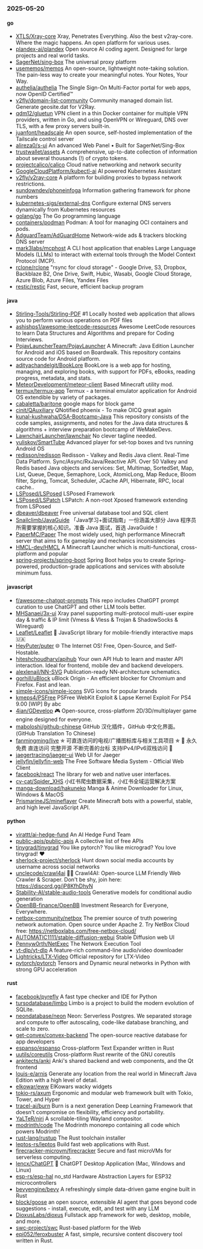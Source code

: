 ### 2025-05-20

#### go
* [XTLS/Xray-core](https://github.com/XTLS/Xray-core) Xray, Penetrates Everything. Also the best v2ray-core. Where the magic happens. An open platform for various uses.
* [plandex-ai/plandex](https://github.com/plandex-ai/plandex) Open source AI coding agent. Designed for large projects and real world tasks.
* [SagerNet/sing-box](https://github.com/SagerNet/sing-box) The universal proxy platform
* [usememos/memos](https://github.com/usememos/memos) An open-source, lightweight note-taking solution. The pain-less way to create your meaningful notes. Your Notes, Your Way.
* [authelia/authelia](https://github.com/authelia/authelia) The Single Sign-On Multi-Factor portal for web apps, now OpenID Certified™
* [v2fly/domain-list-community](https://github.com/v2fly/domain-list-community) Community managed domain list. Generate geosite.dat for V2Ray.
* [qdm12/gluetun](https://github.com/qdm12/gluetun) VPN client in a thin Docker container for multiple VPN providers, written in Go, and using OpenVPN or Wireguard, DNS over TLS, with a few proxy servers built-in.
* [juanfont/headscale](https://github.com/juanfont/headscale) An open source, self-hosted implementation of the Tailscale control server
* [alireza0/s-ui](https://github.com/alireza0/s-ui) An advanced Web Panel • Built for SagerNet/Sing-Box
* [trustwallet/assets](https://github.com/trustwallet/assets) A comprehensive, up-to-date collection of information about several thousands (!) of crypto tokens.
* [projectcalico/calico](https://github.com/projectcalico/calico) Cloud native networking and network security
* [GoogleCloudPlatform/kubectl-ai](https://github.com/GoogleCloudPlatform/kubectl-ai) AI powered Kubernetes Assistant
* [v2fly/v2ray-core](https://github.com/v2fly/v2ray-core) A platform for building proxies to bypass network restrictions.
* [sundowndev/phoneinfoga](https://github.com/sundowndev/phoneinfoga) Information gathering framework for phone numbers
* [kubernetes-sigs/external-dns](https://github.com/kubernetes-sigs/external-dns) Configure external DNS servers dynamically from Kubernetes resources
* [golang/go](https://github.com/golang/go) The Go programming language
* [containers/podman](https://github.com/containers/podman) Podman: A tool for managing OCI containers and pods.
* [AdguardTeam/AdGuardHome](https://github.com/AdguardTeam/AdGuardHome) Network-wide ads & trackers blocking DNS server
* [mark3labs/mcphost](https://github.com/mark3labs/mcphost) A CLI host application that enables Large Language Models (LLMs) to interact with external tools through the Model Context Protocol (MCP).
* [rclone/rclone](https://github.com/rclone/rclone) "rsync for cloud storage" - Google Drive, S3, Dropbox, Backblaze B2, One Drive, Swift, Hubic, Wasabi, Google Cloud Storage, Azure Blob, Azure Files, Yandex Files
* [restic/restic](https://github.com/restic/restic) Fast, secure, efficient backup program

#### java
* [Stirling-Tools/Stirling-PDF](https://github.com/Stirling-Tools/Stirling-PDF) #1 Locally hosted web application that allows you to perform various operations on PDF files
* [ashishps1/awesome-leetcode-resources](https://github.com/ashishps1/awesome-leetcode-resources) Awesome LeetCode resources to learn Data Structures and Algorithms and prepare for Coding Interviews.
* [PojavLauncherTeam/PojavLauncher](https://github.com/PojavLauncherTeam/PojavLauncher) A Minecraft: Java Edition Launcher for Android and iOS based on Boardwalk. This repository contains source code for Android platform.
* [adityachandelgit/BookLore](https://github.com/adityachandelgit/BookLore) BookLore is a web app for hosting, managing, and exploring books, with support for PDFs, eBooks, reading progress, metadata, and stats.
* [MeteorDevelopment/meteor-client](https://github.com/MeteorDevelopment/meteor-client) Based Minecraft utility mod.
* [termux/termux-app](https://github.com/termux/termux-app) Termux - a terminal emulator application for Android OS extendible by variety of packages.
* [cabaletta/baritone](https://github.com/cabaletta/baritone) google maps for block game
* [cinit/QAuxiliary](https://github.com/cinit/QAuxiliary) QNotified phoenix - To make OICQ great again
* [kunal-kushwaha/DSA-Bootcamp-Java](https://github.com/kunal-kushwaha/DSA-Bootcamp-Java) This repository consists of the code samples, assignments, and notes for the Java data structures & algorithms + interview preparation bootcamp of WeMakeDevs.
* [LawnchairLauncher/lawnchair](https://github.com/LawnchairLauncher/lawnchair) No clever tagline needed.
* [yuliskov/SmartTube](https://github.com/yuliskov/SmartTube) Advanced player for set-top boxes and tvs running Android OS
* [redisson/redisson](https://github.com/redisson/redisson) Redisson - Valkey and Redis Java client. Real-Time Data Platform. Sync/Async/RxJava/Reactive API. Over 50 Valkey and Redis based Java objects and services: Set, Multimap, SortedSet, Map, List, Queue, Deque, Semaphore, Lock, AtomicLong, Map Reduce, Bloom filter, Spring, Tomcat, Scheduler, JCache API, Hibernate, RPC, local cache..
* [LSPosed/LSPosed](https://github.com/LSPosed/LSPosed) LSPosed Framework
* [LSPosed/LSPatch](https://github.com/LSPosed/LSPatch) LSPatch: A non-root Xposed framework extending from LSPosed
* [dbeaver/dbeaver](https://github.com/dbeaver/dbeaver) Free universal database tool and SQL client
* [Snailclimb/JavaGuide](https://github.com/Snailclimb/JavaGuide) 「Java学习+面试指南」一份涵盖大部分 Java 程序员所需要掌握的核心知识。准备 Java 面试，首选 JavaGuide！
* [PaperMC/Paper](https://github.com/PaperMC/Paper) The most widely used, high performance Minecraft server that aims to fix gameplay and mechanics inconsistencies
* [HMCL-dev/HMCL](https://github.com/HMCL-dev/HMCL) A Minecraft Launcher which is multi-functional, cross-platform and popular
* [spring-projects/spring-boot](https://github.com/spring-projects/spring-boot) Spring Boot helps you to create Spring-powered, production-grade applications and services with absolute minimum fuss.

#### javascript
* [f/awesome-chatgpt-prompts](https://github.com/f/awesome-chatgpt-prompts) This repo includes ChatGPT prompt curation to use ChatGPT and other LLM tools better.
* [MHSanaei/3x-ui](https://github.com/MHSanaei/3x-ui) Xray panel supporting multi-protocol multi-user expire day & traffic & IP limit (Vmess & Vless & Trojan & ShadowSocks & Wireguard)
* [Leaflet/Leaflet](https://github.com/Leaflet/Leaflet) 🍃 JavaScript library for mobile-friendly interactive maps 🇺🇦
* [HeyPuter/puter](https://github.com/HeyPuter/puter) 🌐 The Internet OS! Free, Open-Source, and Self-Hostable.
* [hiteshchoudhary/apihub](https://github.com/hiteshchoudhary/apihub) Your own API Hub to learn and master API interaction. Ideal for frontend, mobile dev and backend developers.
* [alexlenail/NN-SVG](https://github.com/alexlenail/NN-SVG) Publication-ready NN-architecture schematics.
* [gorhill/uBlock](https://github.com/gorhill/uBlock) uBlock Origin - An efficient blocker for Chromium and Firefox. Fast and lean.
* [simple-icons/simple-icons](https://github.com/simple-icons/simple-icons) SVG icons for popular brands
* [kmeps4/PSFree](https://github.com/kmeps4/PSFree) PSFree WebKit Exploit & Lapse Kernel Exploit For PS4 9.00 [WIP] By abc
* [4ian/GDevelop](https://github.com/4ian/GDevelop) 🎮 Open-source, cross-platform 2D/3D/multiplayer game engine designed for everyone.
* [maboloshi/github-chinese](https://github.com/maboloshi/github-chinese) GitHub 汉化插件，GitHub 中文化界面。 (GitHub Translation To Chinese)
* [fanmingming/live](https://github.com/fanmingming/live) ✯ 可直连访问的电视/广播图标库与相关工具项目 ✯ 🔕 永久免费 直连访问 完整开源 不断完善的台标 支持IPv4/IPv6双栈访问 🔕
* [jaegertracing/jaeger-ui](https://github.com/jaegertracing/jaeger-ui) Web UI for Jaeger
* [jellyfin/jellyfin-web](https://github.com/jellyfin/jellyfin-web) The Free Software Media System - Official Web Client
* [facebook/react](https://github.com/facebook/react) The library for web and native user interfaces.
* [cv-cat/Spider_XHS](https://github.com/cv-cat/Spider_XHS) 小红书爬虫数据采集，小红书全域运营解决方案
* [manga-download/hakuneko](https://github.com/manga-download/hakuneko) Manga & Anime Downloader for Linux, Windows & MacOS
* [PrismarineJS/mineflayer](https://github.com/PrismarineJS/mineflayer) Create Minecraft bots with a powerful, stable, and high level JavaScript API.

#### python
* [virattt/ai-hedge-fund](https://github.com/virattt/ai-hedge-fund) An AI Hedge Fund Team
* [public-apis/public-apis](https://github.com/public-apis/public-apis) A collective list of free APIs
* [tinygrad/tinygrad](https://github.com/tinygrad/tinygrad) You like pytorch? You like micrograd? You love tinygrad! ❤️
* [sherlock-project/sherlock](https://github.com/sherlock-project/sherlock) Hunt down social media accounts by username across social networks
* [unclecode/crawl4ai](https://github.com/unclecode/crawl4ai) 🚀🤖 Crawl4AI: Open-source LLM Friendly Web Crawler & Scraper. Don't be shy, join here: https://discord.gg/jP8KfhDhyN
* [Stability-AI/stable-audio-tools](https://github.com/Stability-AI/stable-audio-tools) Generative models for conditional audio generation
* [OpenBB-finance/OpenBB](https://github.com/OpenBB-finance/OpenBB) Investment Research for Everyone, Everywhere.
* [netbox-community/netbox](https://github.com/netbox-community/netbox) The premier source of truth powering network automation. Open source under Apache 2. Try NetBox Cloud free: https://netboxlabs.com/free-netbox-cloud/
* [AUTOMATIC1111/stable-diffusion-webui](https://github.com/AUTOMATIC1111/stable-diffusion-webui) Stable Diffusion web UI
* [Pennyw0rth/NetExec](https://github.com/Pennyw0rth/NetExec) The Network Execution Tool
* [yt-dlp/yt-dlp](https://github.com/yt-dlp/yt-dlp) A feature-rich command-line audio/video downloader
* [Lightricks/LTX-Video](https://github.com/Lightricks/LTX-Video) Official repository for LTX-Video
* [pytorch/pytorch](https://github.com/pytorch/pytorch) Tensors and Dynamic neural networks in Python with strong GPU acceleration

#### rust
* [facebook/pyrefly](https://github.com/facebook/pyrefly) A fast type checker and IDE for Python
* [tursodatabase/limbo](https://github.com/tursodatabase/limbo) Limbo is a project to build the modern evolution of SQLite.
* [neondatabase/neon](https://github.com/neondatabase/neon) Neon: Serverless Postgres. We separated storage and compute to offer autoscaling, code-like database branching, and scale to zero.
* [get-convex/convex-backend](https://github.com/get-convex/convex-backend) The open-source reactive database for app developers
* [espanso/espanso](https://github.com/espanso/espanso) Cross-platform Text Expander written in Rust
* [uutils/coreutils](https://github.com/uutils/coreutils) Cross-platform Rust rewrite of the GNU coreutils
* [ankitects/anki](https://github.com/ankitects/anki) Anki's shared backend and web components, and the Qt frontend
* [louis-e/arnis](https://github.com/louis-e/arnis) Generate any location from the real world in Minecraft Java Edition with a high level of detail.
* [elkowar/eww](https://github.com/elkowar/eww) ElKowars wacky widgets
* [tokio-rs/axum](https://github.com/tokio-rs/axum) Ergonomic and modular web framework built with Tokio, Tower, and Hyper
* [tracel-ai/burn](https://github.com/tracel-ai/burn) Burn is a next generation Deep Learning Framework that doesn't compromise on flexibility, efficiency and portability.
* [YaLTeR/niri](https://github.com/YaLTeR/niri) A scrollable-tiling Wayland compositor.
* [modrinth/code](https://github.com/modrinth/code) The Modrinth monorepo containing all code which powers Modrinth!
* [rust-lang/rustup](https://github.com/rust-lang/rustup) The Rust toolchain installer
* [leptos-rs/leptos](https://github.com/leptos-rs/leptos) Build fast web applications with Rust.
* [firecracker-microvm/firecracker](https://github.com/firecracker-microvm/firecracker) Secure and fast microVMs for serverless computing.
* [lencx/ChatGPT](https://github.com/lencx/ChatGPT) 🔮 ChatGPT Desktop Application (Mac, Windows and Linux)
* [esp-rs/esp-hal](https://github.com/esp-rs/esp-hal) no_std Hardware Abstraction Layers for ESP32 microcontrollers
* [bevyengine/bevy](https://github.com/bevyengine/bevy) A refreshingly simple data-driven game engine built in Rust
* [block/goose](https://github.com/block/goose) an open source, extensible AI agent that goes beyond code suggestions - install, execute, edit, and test with any LLM
* [DioxusLabs/dioxus](https://github.com/DioxusLabs/dioxus) Fullstack app framework for web, desktop, mobile, and more.
* [swc-project/swc](https://github.com/swc-project/swc) Rust-based platform for the Web
* [epi052/feroxbuster](https://github.com/epi052/feroxbuster) A fast, simple, recursive content discovery tool written in Rust.
